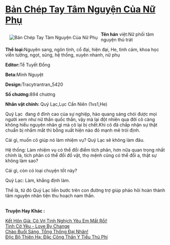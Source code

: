 <a href="https://utruyen.com/ban-chep-tay-tam-nguyen-cua-nu-phu/19015/" title="Bản Chép Tay Tâm Nguyện Của Nữ Phụ"><h1>Bản Chép Tay Tâm Nguyện Của Nữ Phụ</h1></a><div style="display:table"><img align="right" style="float: left; padding: 10px;" src="https://utruyen.com/images/story/200x260/ban-chep-tay-tam-nguyen-cua-nu-phu.jpg" alt="Bản Chép Tay Tâm Nguyện Của Nữ Phụ"><b>Tên hán</b> việt:Nữ phối tâm nguyện thủ trát<p></p><b>Thể loại:</b>Nguyên sang, ngôn tình, cổ đại, hiện đại, He, tình cảm, khoa học viễn tưởng, ngọt, sủng, hệ thống, xuyên nhanh, nữ phụ<p></p><b>Editor:</b>Tề Tuyết Đồng<p></p><b>Beta:</b>Minh Nguyệt<p></p><b>Design:</b>Tracytrantran_5420<p></p><b>Số chương:</b>894 chương<p></p><b>Nhân vật chính: </b>Quý Lạc,Lục Cẩn Niên (1vs1,He)<p></p>Quý Lạc  đang ở đỉnh cao của sự nghiệp, hào quang sáng chói được mọi người xem như nữ thần quốc thần, vậy mà lại đột nhiên qua đời cô càng không hiểu nguyên nhân gì mà cô lại bị chết.Khi cô đã chấp nhận sự thật chuẩn bị nhắm mắt thì bỗng xuất hiện nào đó mạnh mẽ trói định.<p></p>Cái gì, muốn cô giúp nó làm nhiệm vụ? Quý Lạc sẽ không làm đâu.<p></p>Hệ thống: Làm nhiệm vụ có thể đổi điểm tích phân, hơn nữa quan trọng nhất chính là, tích phân có thể đổi đồ vật, thọ mệnh cũng có thể đổi a, thật sự không làm sao?<p></p>Cái gì, còn có loại chuyện tốt này?<p></p>Quý Lạc: Làm, khẳng định làm.<p></p>Thế là, từ đó Quý Lạc liền bước trên con đường trợ giúp pháo hôi hoàn thành tâm nguyện nhân tiện thu hoạch nam thần.</div><p><br><b>Truyện Hay Khác :</b></p><a href="https://utruyen.com/ket-hon-gia-co-vo-tinh-nghich-yeu-em-mat-roi/19534/" alt="Kết Hôn Giả: Cô Vợ Tinh Nghịch Yêu Em Mất Rồi!">Kết Hôn Giả: Cô Vợ Tinh Nghịch Yêu Em Mất Rồi!</a><br/><a href="https://www.pinterest.com/pin/669629038332215165" alt="Tình Cờ Yêu - Love By Change">Tình Cờ Yêu - Love By Change</a><br/><a href="https://github.com/quanluxury/truyenhot/tree/master/truyenhay/16021/" alt="Chào Buổi Sáng, Tổng Thống Đại Nhân!">Chào Buổi Sáng, Tổng Thống Đại Nhân!</a><br/><a href="https://github.com/mlquan/truyenhay/tree/master/truyenhay/15588/" alt="Độc Bộ Thiên Hạ: Đặc Công Thần Y Tiểu Thú Phi">Độc Bộ Thiên Hạ: Đặc Công Thần Y Tiểu Thú Phi</a><br/>